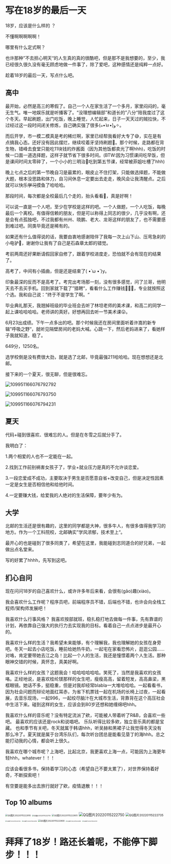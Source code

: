 # 写在18岁的最后一天



18岁，应该是什么样的 ？

不懂啊啊啊啊啊！

哪里有什么定式啊？

也许那种”不去担心明天“的人生真的真的很酷吧，但是那不是我想要的，至少，我已经很久很久没有毫无顾虑地做一件事了，除了爱吧，这种感情还是纯粹一点好。

趁着18岁的最后一天，写点什么吧。

## 高中

最开始，必然是高三的寒假了。自己一个人在家生活了一个多月，家里闷闷的，毫无生气。唯一地娱乐就是听播客了。“没理想编辑部”和道长的”八分“陪我度过了这个冬天。早起刷题，出门吃饭，晚上睡觉，人忙起来，日子一天天过的贼拉快，不过经过这一段时间闭关修炼，自己确实强了很多(๑•̀ㅂ•́)و✧。

而后开学，市一模二模真是考的稀烂啊，家里已经帮我看好大专了😅，实在是有点搞我心态。还好没有因此摆烂，继续咬着牙坚持刷题🥶。那个时候，走路都在背生物，错峰去食堂只能吃11块钱的炸酱面（因为其他饭都卖光了啊hhh)，吃饭的时候一口面一道选择题，这样子就节省下很多时间。(BTW:因为习惯课间吃早饭，但是课间时间太零碎了，一个小小的三明治🥪吃到第五节课，经常被菲姐吐槽了hhh)

晚上七点之后的第一节晚自习是最累的，眼皮止不住打架，只能做选择题，不能做大题，根本没思路和体力，自习间休息一定要出去走走，晚风会让我清醒点。之后就可以快乐~~学习~~摸鱼了哈哈哈。

那段时间，每次都是全校最后几个走的，抬头看看🌙，真是好啊！

可以说一直是一个人吧，至少在学校是这样的吧。一个人做题，一个人吃饭，每晚最后一个离校。有值得信赖的朋友，但是可以称得上同志的很少，几乎没有啊，还是会有点孤独吧，不过我都有州州、晓鹏、老大、龙哥这样的朋友了，也不需要感到难过吧。同类毕竟还是稀有的。

如果还有什么值得说的话，我要由衷地感谢陪伴了我每一次上山下山、压弯急刹的小电驴🛵，谢谢你让我有了自己是石森章太郎的错觉。

考前两周还好果断请假回家自修了，跟着学校进度走，恐怕就不会有现在的结果了。

高考了，中间有小插曲，但是还是结束了( •̀ ω •́ )y。

印象最深的反而不是高考了。考完出考场那一刻，没有很多感觉，问了兰哥，他明天去不去买手机。回到家就下载了”猎聘“，看看什么工作赚钱🤑🤑🤑，专业就按照这个选。我和自己说：”终于不是学生了啊。“

毕业典礼那天，我翘掉班级的毕业班会去听了林坦老师的美术课，和高二的同学一起上课哈哈哈哈。老师讲的真好。好想再回去听一节美术课😛。

6月23出成绩。下午一点多出的吧。那个时候我还在房间里面听着许嵩的新专辑”呼吸之野“，就听见隔壁房间的老妈大喊。心跳一下，然后老妈进来了，看她样子我就知道，稳了。

649分，1250名。

选学校倒是没有费很大劲，就是选了北邮，毕竟最强211哈哈哈。现在想想还是北邮。

接下来的一个夏天，很无聊，但是很难忘。

![109951166076792792](C:\Users\cjp20030116\Desktop\109951166076792792.jpg)

![109951166076793750](C:\Users\cjp20030116\Desktop\109951166076793750.jpg)

![109951166076794231](C:\Users\cjp20030116\Desktop\109951166076794231.jpg)



## 夏天

代码+碰到很喜欢、很难忘的人。但是在冬雪之后就分手了。

我明白了：

1.两个相爱的人也不一定能在一起。

2.找到工作前别祸害女孩子了，学业+就业压力是真的不允许谈恋爱。

3.一段恋爱成不成功，主要取决于男生是否愿意自省+改变自己，但是决定性因素一定是女生是否相信他和给他时间。

4.一定要赚大钱，给爱我的人绝对的生活保障，要年少有为。

## 大学

北邮的生活还是很有趣的，这里的同学都是大神，很多牛人，有很多值得我学习的地方。作为一个工科院校，北邮确实”学风浓郁，技术至上“。

最开心的也是碰到了很多同类了，希望在这里，我能碰到志同道合的好兄弟，一起做出点名堂来。

写的好累了hhhh，先写到这吧。



## 扪心自问

现在问问18岁的自己喜欢什么，或许许多年后来看，会很有(gǎo)趣(xiào)。

我会喜欢什么工作呢？程序员吧，前端程序员不错，后端也不错，也许会向全栈工程师/架构师发展吧！

我喜欢什么行事风格？ 我喜欢按部就班，稳扎稳打地去做每一件事，先有靠谱的计划，再依靠自己强大的执行力去实现我的目标。看着自己一点点进步是最开心的。

我喜欢什么样的生活？我希望未来能够，有个理解我，我也理解她的女孩在身旁吧。冬天一起去小店吃饭，睡前给她热牛奶，一起宅在家看恐怖片，逛逛公园......对咯，肯定要带她去江之岛！比起一个人的生活，我还是憧憬着两个人生活。那种眼神交错的时候，真怀念，真美好啊。

我喜欢什么样的女孩？这题我会！哈哈哈哈哈哈。笑死了，当然是我喜欢的女孩咯。正经地说，是喜欢桂纶镁那样的女生吧，瘦瘦高高，留着短发，高高鼻梁，黑框眼镜。她话不多，挺稳重，但是对我却经常blabla一大堆哈哈哈。一起看看书，因为社会问题而辩论地面红耳赤，为省下机票钱一起在机场的长椅上过夜，一起看展，去音乐现场，一起996，一起绞尽脑汁在大城市生活，背靠背在这个高压社会中生活下来。碰到这样的女生，应该会到80岁还想和她缠绵吧hhh。

我喜欢什么样的音乐呢？没有特定流派了欸，可能被人带着听了R&B，会喜欢一些吧。 最喜欢的应该还是rock和说唱吧。 乐队听得比较多欸，独立音乐真的都是宝藏。  也和季节有关吧，冬天就属于韩语hhh，听吴赫和黑裙子让我觉得冬天没有那么冷了。夏天就是属于台湾乐队们，每次听台团总是能看见垦丁的海hhh。总之能打动我的心情，都会听上很久。

我喜欢在哪个城市呢？上海吧，比起北京，我更喜欢上海一点，可能因为上海更年轻hhh，whatever！！！

应该会看很多书，保持着学习的心态（希望自己不要太累了），对世界保持着好奇，不断探索吧！

有空要是能多出去旅行就好了欸，疫情退散！！！

## Top 10 albums

<img src="C:\Users\cjp20030116\Desktop\QQ图片20220115222810.jpg" alt="QQ图片20220115222810" style="zoom:45%;" />





<img src="C:\Users\cjp20030116\Desktop\QQ图片20220115222755.jpg" alt="QQ图片20220115222755" style="zoom:33%;" />





<img src="C:\Users\cjp20030116\Desktop\QQ图片20220115222805.jpg" alt="QQ图片20220115222805" style="zoom:45%;" />





<img src="C:\Users\cjp20030116\Desktop\QQ图片20220115222750.jpg" alt="QQ图片20220115222750" style="zoom:80%;" />





<img src="C:\Users\cjp20030116\Desktop\QQ图片20220115222735.jpg" alt="QQ图片20220115222735" style="zoom:66.5%;" />





<img src="C:\Users\cjp20030116\Desktop\QQ图片20220115222745.jpg" alt="QQ图片20220115222745" style="zoom:26.8%;" />



<img src="C:\Users\cjp20030116\Desktop\QQ图片20220115222815.jpg" alt="QQ图片20220115222815" style="zoom:27%;" />

<img src="C:\Users\cjp20030116\Desktop\QQ图片20220115222800.jpg" alt="QQ图片20220115222800" style="zoom:46%;" />





<img src="C:\Users\cjp20030116\Desktop\QQ图片20220115222819.jpg" alt="QQ图片20220115222819" style="zoom:27%;" />



<img src="C:\Users\cjp20030116\Desktop\QQ图片20220115222741.jpg" alt="QQ图片20220115222741" style="zoom:27%;" />



# 拜拜了18岁！路还长着呢，不能停下脚步！！！

